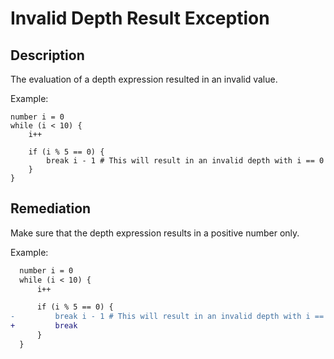 # Invalid Depth Result Exception

## Description

The evaluation of a depth expression resulted in an invalid value.

Example:

```step
number i = 0
while (i < 10) {
    i++
    
    if (i % 5 == 0) {
        break i - 1 # This will result in an invalid depth with i == 0
    }
}
```

## Remediation

Make sure that the depth expression results in a positive number only.

Example:

```diff
  number i = 0
  while (i < 10) {
      i++

      if (i % 5 == 0) {
-         break i - 1 # This will result in an invalid depth with i == 0
+         break
      }
  }
```